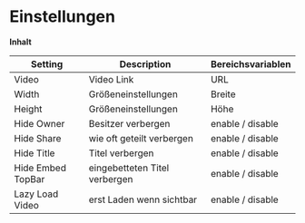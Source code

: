 # Einstellungen

**Inhalt**

| Setting           | Description                    | Bereichsvariablen  |
|-------------------|--------------------------------|--------------------|
| Video             | Video Link                     | URL                |
| Width             | Größeneinstellungen            | Breite             |
| Height            | Größeneinstellungen            | Höhe               |
| Hide Owner        | Besitzer verbergen             | enable / disable   |
| Hide Share        | wie oft geteilt verbergen      | enable / disable   |
| Hide Title        | Titel verbergen                | enable / disable   |
| Hide Embed TopBar | eingebetteten Titel verbergen  | enable / disable   |
| Lazy Load Video   | erst Laden wenn sichtbar       | enable / disable   |

